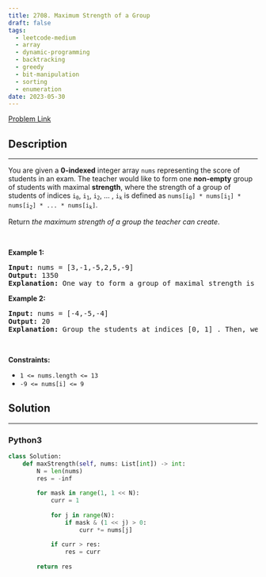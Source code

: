 ```yaml
---
title: 2708. Maximum Strength of a Group
draft: false
tags: 
  - leetcode-medium
  - array
  - dynamic-programming
  - backtracking
  - greedy
  - bit-manipulation
  - sorting
  - enumeration
date: 2023-05-30
---
```


[Problem Link](https://leetcode.com/problems/maximum-strength-of-a-group/)

## Description

---
<p>You are given a <strong>0-indexed</strong> integer array <code>nums</code> representing the score of students in an exam. The teacher would like to form one <strong>non-empty</strong> group of students with maximal <strong>strength</strong>, where the strength of a group of students of indices <code>i<sub>0</sub></code>, <code>i<sub>1</sub></code>, <code>i<sub>2</sub></code>, ... , <code>i<sub>k</sub></code> is defined as <code>nums[i<sub>0</sub>] * nums[i<sub>1</sub>] * nums[i<sub>2</sub>] * ... * nums[i<sub>k</sub>​]</code>.</p>

<p>Return <em>the maximum strength of a group the teacher can create</em>.</p>

<p>&nbsp;</p>
<p><strong class="example">Example 1:</strong></p>

<pre>
<strong>Input:</strong> nums = [3,-1,-5,2,5,-9]
<strong>Output:</strong> 1350
<strong>Explanation:</strong> One way to form a group of maximal strength is to group the students at indices [0,2,3,4,5]. Their strength is 3 * (-5) * 2 * 5 * (-9) = 1350, which we can show is optimal.
</pre>

<p><strong class="example">Example 2:</strong></p>

<pre>
<strong>Input:</strong> nums = [-4,-5,-4]
<strong>Output:</strong> 20
<strong>Explanation:</strong> Group the students at indices [0, 1] . Then, we&rsquo;ll have a resulting strength of 20. We cannot achieve greater strength.
</pre>

<p>&nbsp;</p>
<p><strong>Constraints:</strong></p>

<ul>
	<li><code>1 &lt;= nums.length &lt;= 13</code></li>
	<li><code>-9 &lt;= nums[i] &lt;= 9</code></li>
</ul>


## Solution

---
### Python3
``` py title='maximum-strength-of-a-group'
class Solution:
    def maxStrength(self, nums: List[int]) -> int:
        N = len(nums)
        res = -inf
        
        for mask in range(1, 1 << N):
            curr = 1
            
            for j in range(N):
                if mask & (1 << j) > 0:
                    curr *= nums[j]
            
            if curr > res:
                res = curr
        
        return res
```

